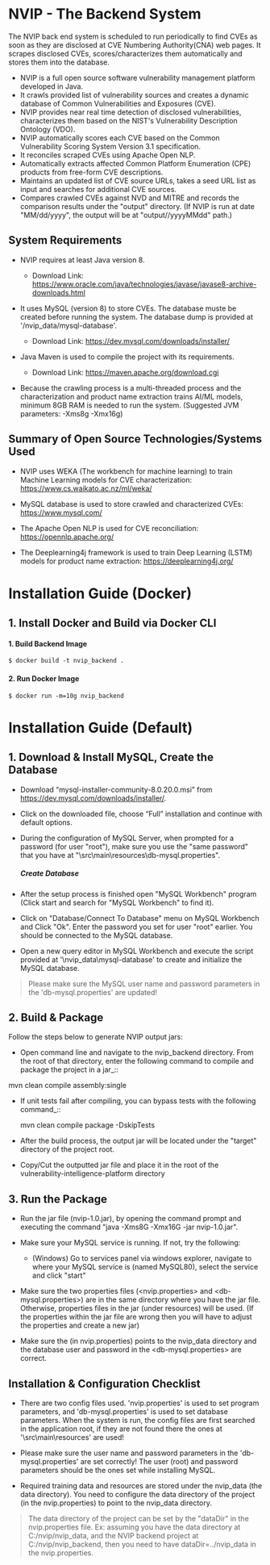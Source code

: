 
# NVIP - The Backend System
The NVIP back end system is scheduled to run periodically to find CVEs as soon as they are disclosed at CVE Numbering Authority(CNA) web pages. 
It scrapes disclosed CVEs, scores/characterizes them automatically and stores them into the database.

* NVIP is a full open source software vulnerability management platform developed in Java.
* It crawls provided list of vulnerability sources and creates a dynamic database of Common Vulnerabilities and Exposures (CVE). 
* NVIP provides near real time detection of disclosed vulnerabilities, characterizes them based on the NIST's Vulnerability Description Ontology (VDO). 
* NVIP automatically scores each CVE based on the Common Vulnerability Scoring System Version 3.1 specification.
* It reconciles scraped CVEs using Apache Open NLP. 
* Automatically extracts affected Common Platform Enumeration (CPE) products from free-form CVE descriptions.
* Maintains an updated list of CVE source URLs, takes a seed URL list as input and searches for additional CVE sources. 
* Compares crawled CVEs against NVD and MITRE and records the comparison results under the "output" directory. 
(If NVIP is run at date "MM/dd/yyyy", the output will be at "output//yyyyMMdd" path.) 

## System Requirements
* NVIP requires at least Java version 8.
  - Download Link: https://www.oracle.com/java/technologies/javase/javase8-archive-downloads.html

* It uses MySQL (version 8) to store CVEs. The database muste be created before running the system. The database dump is provided at '/nvip_data/mysql-database'. 
  - Download Link: https://dev.mysql.com/downloads/installer/

* Java Maven is used to compile the project with its requirements.
  - Download Link: https://maven.apache.org/download.cgi

* Because the crawling process is a multi-threaded process and the characterization and product name extraction trains AI/ML models, minimum 8GB RAM is needed to run the system. (Suggested JVM parameters: -Xms8g -Xmx16g) 

## Summary of Open Source Technologies/Systems Used
* NVIP uses WEKA (The workbench for machine learning) to train Machine Learning models for CVE characterization: https://www.cs.waikato.ac.nz/ml/weka/

* MySQL database is used to store crawled and characterized CVEs: https://www.mysql.com/

* The Apache Open NLP is used for CVE reconciliation: https://opennlp.apache.org/ 

* The Deeplearning4j framework is used to train Deep Learning (LSTM) models for product name extraction: https://deeplearning4j.org/

# Installation Guide (Docker)

## 1. Install Docker and Build via Docker CLI

#### 1. Build Backend Image
    $ docker build -t nvip_backend .

#### 2. Run Docker Image
    $ docker run -m=10g nvip_backend

# Installation Guide (Default)

## 1. Download & Install MySQL, Create the Database
* Download “mysql-installer-community-8.0.20.0.msi” from  https://dev.mysql.com/downloads/installer/.

* Click on the downloaded file, choose “Full” installation and continue with default options.

* During the configuration of MySQL Server, when prompted for a password (for user "root"), make sure you use the "same password" that you have at "\src\main\resources\db-mysql.properties". 

  ##### Create Database
* After the setup process is finished open "MySQL Workbench" program (Click start and search for "MySQL Workbench" to find it).

* Click on "Database/Connect To Database" menu on MySQL Workbench and Click "Ok". Enter the password you set for user "root" earlier. You should be connected to the MySQL database.

* Open a new query editor in MySQL Workbench and execute the script provided at '\nvip_data\mysql-database\' to create and initialize the MySQL database.
> Please make sure the MySQL user name and password parameters in the 'db-mysql.properties' are updated! 

## 2. Build & Package
Follow the steps below to generate NVIP output jars:

*  Open command line and navigate to the nvip_backend directory. From the root of that directory, enter the following command 
to compile and package the project in a jar_::
  
  mvn clean compile assembly:single

* If unit tests fail after compiling, you can bypass tests with the following command_::

  mvn clean compile package -DskipTests

* After the build process, the output jar will be located under the "target" directory of the project root.

* Copy/Cut the outputted jar file and place it in the root of the vulnerability-intelligence-platform directory

## 3. Run the Package
* Run the jar file (nvip-1.0.jar), by opening the command prompt and executing the command "java -Xms8G -Xmx16G -jar nvip-1.0.jar".

* Make sure your MySQL service is running. If not, try the following: 

  - (Windows) Go to services panel via windows explorer, navigate to where your MySQL service is (named MySQL80), select the service and click "start"

* Make sure the two properties files (<nvip.properties> and <db-mysql.properties>) are in the same directory where you have the jar file. Otherwise, properties files in the jar (under resources) will be used. (If the properties within the jar file are wrong then you will have to adjust the properties
and create a new jar)

* Make sure the <dataDir> (in nvip.properties) points to the nvip_data directory and the database user and password in the <db-mysql.properties> are correct.

## Installation & Configuration Checklist
- There are two config files used. 'nvip.properties' is used to set program parameters, and 'db-mysql.properties' is used to set database parameters. When the system is run, the config files are first searched in the application root, if they are not found there the ones at '\src\main\resources' are used!

- Please make sure the user name and password parameters in the 'db-mysql.properties' are set correctly! The user (root) and password parameters should be the ones set while installing MySQL. 

- Required training data and resources are stored under the nvip\_data (the data directory). You need to configure the data directory of the project (in the nvip.properties) to point to the nvip_data directory. 
> The data directory of the project can be set by the "dataDir" in the nvip.properties file.
> Ex: assuming you have the data directory at C:/nvip/nvip\_data, and the NVIP backend project at C:/nvip/nvip\_backend, then you need to have dataDir=../nvip\_data in the nvip.properties.
